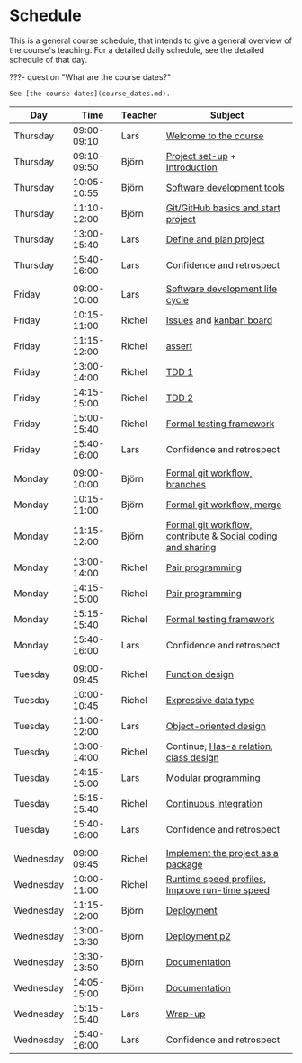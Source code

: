 # Schedule

This is a general course schedule, that intends to give a general overview
of the course's teaching.
For a detailed daily schedule, see the detailed schedule of that day.

???- question "What are the course dates?"

    See [the course dates](course_dates.md).

<!-- markdownlint-disable MD013 --><!-- Tables cannot be split up over lines, hence will break 80 characters per line -->
<!-- markdownlint-disable MD055 --><!-- We use three pipes to indicate an empty row -->

Day      |Time       |Teacher|Subject
---------|-----------|-------|-----------------------------------------------------------
Thursday |09:00-09:10|Lars   | [Welcome to the course](./intro.md)
Thursday |09:10-09:50|Björn  | [Project set-up](./project_start/configurations.md) + [Introduction](./introductions/intro.md)
Thursday |10:05-10:55|Björn  |[Software development tools](./introductions/sdlc_tools.md) <!-- includes modules (tiny) -->
Thursday |11:10-12:00|Björn  |[Git/GitHub basics and start project](./project_start/git_startup.md) <!-- includes merge conflicts -->
Thursday   |13:00-15:40|Lars   |[Define and plan project](./project_start/analysis_design.md)
Thursday   |15:40-16:00|Lars   |Confidence and retrospect
|||||
Friday  |09:00-10:00|Lars   |[Software development life cycle](./introductions/sdlc.md)
Friday  |10:15-11:00|Richel |[Issues](project/issues.md) and [kanban board](project/kanban_board.md)
Friday  |11:15-12:00|Richel |[assert](assert/README.md)
Friday  |13:00-14:00|Richel |[TDD 1](tdd/README.md)
Friday  |14:15-15:00|Richel |[TDD 2](tdd/README.md)
Friday  |15:00-15:40|Richel |[Formal testing framework](testing/testing_framework.md)
Friday  |15:40-16:00|Lars   |Confidence and retrospect
|||||
Monday|09:00-10:00|Björn  |[Formal git workflow, branches](./git/branches.md)
Monday|10:15-11:00|Björn  |[Formal git workflow, merge](./git/merge.md)
Monday|11:15-12:00|Björn  |[Formal git workflow, contribute](./git/contribute.md) & [Social coding and sharing](./social_coding/social_coding.md)
Monday|13:00-14:00|Richel |[Pair programming](pair_programming/README.md)
Monday|14:15-15:00|Richel |[Pair programming](pair_programming/README.md)
Monday|15:15-15:40|Richel |[Formal testing framework](testing/testing_framework.md)
Monday|15:40-16:00|Lars   |Confidence and retrospect
|||||
Tuesday |09:00-09:45|Richel |[Function design](function_design/README.md)
Tuesday |10:00-10:45|Richel |[Expressive data type](expressive_data_type/README.md)
Tuesday |11:00-12:00|Lars   |[Object-oriented design](design_develop/OO_development.md)
Tuesday |13:00-14:00|Richel |Continue, [Has-a relation](has_a_relation/README.md), [class design](data_structures/class_design.md)
Tuesday |14:15-15:00|Lars   |[Modular programming](./modularity/modular.md)
Tuesday |15:15-15:40|Richel |[Continuous integration](continuous_integration/README.md)
Tuesday |15:40-16:00|Lars   |Confidence and retrospect
|||||
Wednesday|09:00-09:45|Richel |[Implement the project as a package](package/README.md)
Wednesday|10:00-11:00|Richel |[Runtime speed profiles](optimisation/runtime_speed_profiles.md), [Improve run-time speed](optimisation/improve_runtime_speed.md)
Wednesday|11:15-12:00|Björn  |[Deployment](deployment/deploy.md)
Wednesday|13:00-13:30|Björn  |[Deployment p2](deployment/deploy.md)
Wednesday|13:30-13:50|Björn  |[Documentation](deployment/documentation.md)
Wednesday|14:05-15:00|Björn  |[Documentation](deployment/documentation.md)
Wednesday|15:15-15:40|Lars   |[Wrap-up](misc/wrap_up.md)
Wednesday|15:40-16:00|Lars   |Confidence and retrospect

<!-- markdownlint-enable MD013 -->
<!-- markdownlint-enable MD055 -->
